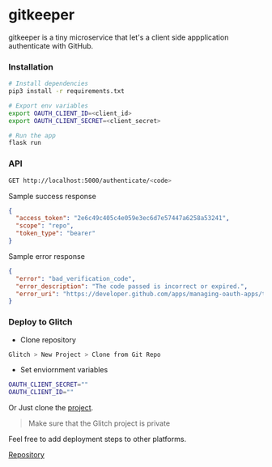 # gitkeeper

gitkeeper is a tiny microservice that let's a client side appplication authenticate with GitHub.

### Installation

```bash
# Install dependencies
pip3 install -r requirements.txt

# Export env variables
export OAUTH_CLIENT_ID=<client_id>
export OAUTH_CLIENT_SECRET=<client_secret>

# Run the app
flask run
```

### API

```bash
GET http://localhost:5000/authenticate/<code>
```

Sample success response
```json
{
  "access_token": "2e6c49c405c4e059e3ec6d7e57447a6258a53241", 
  "scope": "repo", 
  "token_type": "bearer"
}
```

Sample error response
```json
{
  "error": "bad_verification_code", 
  "error_description": "The code passed is incorrect or expired.", 
  "error_uri": "https://developer.github.com/apps/managing-oauth-apps/troubleshooting-oauth-app-access-token-request-errors/#bad-verification-code"
}
```

### Deploy to Glitch

- Clone repository
```bash
Glitch > New Project > Clone from Git Repo
```
- Set enviornment variables

```bash
OAUTH_CLIENT_SECRET=""
OAUTH_CLIENT_ID=""
```

Or Just clone the [project](https://glitch.com/~solitudenote-gitkeeper).
> Make sure that the Glitch project is private

Feel free to add deployment steps to other platforms.

[Repository](https://github.com/solitudenote/gitkeeper)
